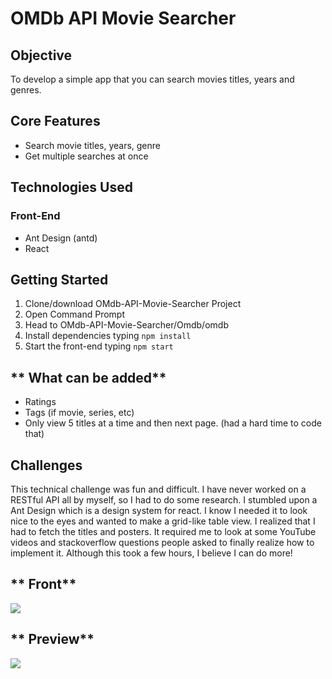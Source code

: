 # **OMDb API Movie Searcher**
## **Objective**
To develop a simple app that you can search movies titles, years and genres.
## **Core Features**
* Search movie titles, years, genre
* Get multiple searches at once
## **Technologies Used**
### **Front-End** ###
* Ant Design (antd)
* React

## **Getting Started**
1. Clone/download OMdb-API-Movie-Searcher Project
2. Open Command Prompt
3. Head to OMdb-API-Movie-Searcher/Omdb/omdb
4. Install dependencies typing `npm install` 
5. Start the front-end typing `npm start`

## ** What can be added**
* Ratings
* Tags (if movie, series, etc)
* Only view 5 titles at a time and then next page. (had a hard time to code that)

## **Challenges**
This technical challenge was fun and difficult. I have never worked on a RESTful API all by myself, so I had to do some research. I stumbled upon a Ant Design which is a design system for react. I know I needed it to look nice to the eyes and wanted to make a grid-like table view. I realized that I had to fetch the titles and posters. It required me to look at some YouTube videos and stackoverflow questions people asked to finally realize how to implement it. Although this took a few hours, I believe I can do more!
## ** Front**
![](https://i.imgur.com/eJpadHS.png)

## ** Preview**
![](https://i.imgur.com/aIITfQP.png)
